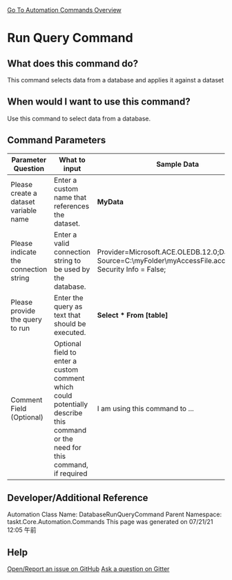 <!--TITLE: Run Query Command -->
<!-- SUBTITLE: a command in the Database Commands group. -->
[Go To Automation Commands Overview](/automation-commands.md)


# Run Query Command


## What does this command do?
This command selects data from a database and applies it against a dataset


## When would I want to use this command?
Use this command to select data from a database.


## Command Parameters
| Parameter Question   	| What to input  	|  Sample Data 	| Remarks  	|
| ---                    | ---               | ---           | ---       |
|Please create a dataset variable name|Enter a custom name that references the dataset.|**MyData**||
|Please indicate the connection string|Enter a valid connection string to be used by the database.|Provider=Microsoft.ACE.OLEDB.12.0;Data Source=C:\myFolder\myAccessFile.accdb;Persist Security Info = False;||
|Please provide the query to run|Enter the query as text that should be executed.|**Select * From [table]**||
|Comment Field (Optional)|Optional field to enter a custom comment which could potentially describe this command or the need for this command, if required|I am using this command to ...|Optional|


## Developer/Additional Reference
Automation Class Name: DatabaseRunQueryCommand
Parent Namespace: taskt.Core.Automation.Commands
This page was generated on 07/21/21 12:05 午前


## Help
[Open/Report an issue on GitHub](https://github.com/saucepleez/taskt/issues/new)
[Ask a question on Gitter](https://gitter.im/taskt-rpa/Lobby)
